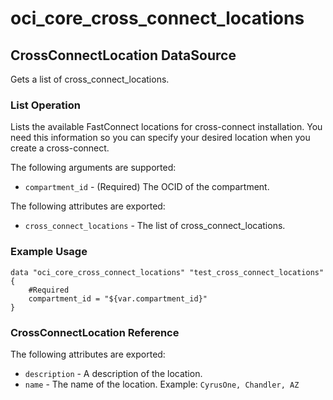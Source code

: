 
# oci_core_cross_connect_locations

## CrossConnectLocation DataSource

Gets a list of cross_connect_locations.

### List Operation
Lists the available FastConnect locations for cross-connect installation. You need
this information so you can specify your desired location when you create a cross-connect.

The following arguments are supported:

* `compartment_id` - (Required) The OCID of the compartment.


The following attributes are exported:

* `cross_connect_locations` - The list of cross_connect_locations.

### Example Usage

```hcl
data "oci_core_cross_connect_locations" "test_cross_connect_locations" {
	#Required
	compartment_id = "${var.compartment_id}"
}
```
### CrossConnectLocation Reference

The following attributes are exported:

* `description` - A description of the location.
* `name` - The name of the location.  Example: `CyrusOne, Chandler, AZ` 
